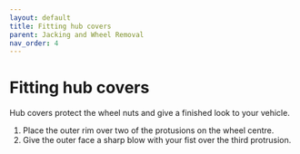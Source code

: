 ```yaml
---
layout: default
title: Fitting hub covers
parent: Jacking and Wheel Removal
nav_order: 4
---
```


# Fitting hub covers

Hub covers protect the wheel nuts and give a finished look to your vehicle.

1. Place the outer rim over two of the protusions on the wheel centre.
2. Give the outer face a sharp blow with your fist over the third protrusion.